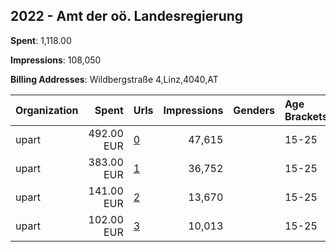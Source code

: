 ## 2022 - Amt der oö. Landesregierung 
**Spent**: 1,118.00

**Impressions**: 108,050

**Billing Addresses**: Wildbergstraße 4,Linz,4040,AT

|Organization|Spent|Urls|Impressions|Genders|Age Brackets|Country Codes|
|:---|---:|:---|---:|:---|:---|:---|
|upart|492.00 EUR|[0](https://www.snap.com/political-ads/asset/13a35025d0b9183f146914b45beedc095421c841798a4f6bef2a45d9cefdd9c8?mediaType=mp4)|47,615||15-25|austria|
|upart|383.00 EUR|[1](https://www.snap.com/political-ads/asset/a14b2071345e210442a17cc6918ad2667ef421033792c1b7dac6ae020bc73e00?mediaType=mp4)|36,752||15-25|austria|
|upart|141.00 EUR|[2](https://www.snap.com/political-ads/asset/261ebed967f92d78d07abdea678f747d1d1e20b3e4b424dba507dd8efcfd717c?mediaType=mp4)|13,670||15-25|austria|
|upart|102.00 EUR|[3](https://www.snap.com/political-ads/asset/fc7b249aed68d57d4be98dbc0664d2a0098f2ff83b2563f6a28e1fb65b119404?mediaType=mp4)|10,013||15-25|austria|
